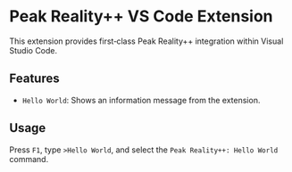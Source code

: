 # Peak Reality++ VS Code Extension

This extension provides first‑class Peak Reality++ integration within Visual Studio Code.

## Features
- `Hello World`: Shows an information message from the extension.

## Usage
Press `F1`, type `>Hello World`, and select the `Peak Reality++: Hello World` command.